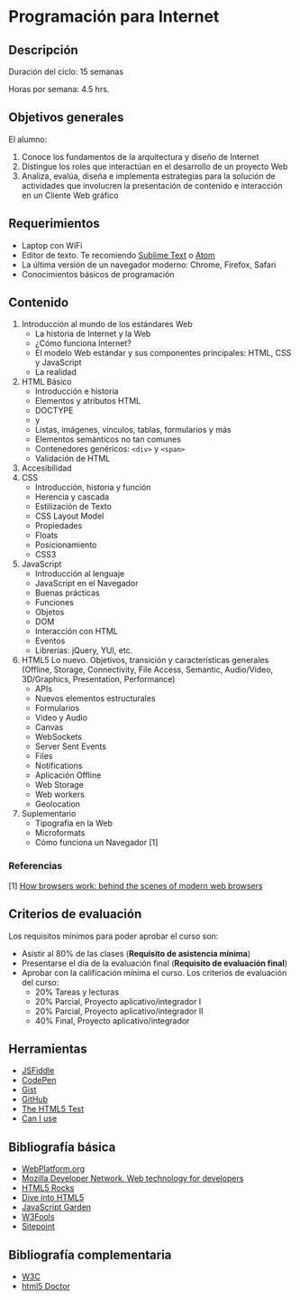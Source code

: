 # Programación para Internet

## Descripción

Duración del ciclo: 15 semanas

Horas por semana: 4.5 hrs.

## Objetivos generales

El alumno:

1. Conoce los fundamentos de la arquitectura y diseño de Internet
2. Distingue los roles que interactúan en el desarrollo de un proyecto Web
3. Analiza, evalúa, diseña e implementa estrategias para la solución de actividades que involucren la presentación de contenido e interacción en un Cliente Web gráfico


## Requerimientos

* Laptop con WiFi
* Editor de texto. Te recomiendo [Sublime Text](http://www.sublimetext.com/) o [Atom](https://atom.io)
* La última versión de un navegador moderno: Chrome, Firefox, Safari
* Conocimientos básicos de programación

## Contenido

1. Introducción al mundo de los estándares Web
	* La historia de Internet y la Web
	* ¿Cómo funciona Internet?
	* El modelo Web estándar y sus componentes principales: HTML, CSS y JavaScript
	* La realidad
2. HTML Básico
	* Introducción e historia
	* Elementos y atributos HTML
	* DOCTYPE
	* <head> y <body>
	* Listas, imágenes, vínculos, tablas, formularios y más
	* Elementos semánticos no tan comunes
	* Contenedores genéricos: `<div>` y `<span>`
	* Validación de HTML
3. Accesibilidad
4. CSS
	* Introducción, historia y función
	* Herencia y cascada
	* Estilización de Texto
	* CSS Layout Model
	* Propiedades
	* Floats
	* Posicionamiento
	* CSS3
5. JavaScript
	* Introducción al lenguaje
	* JavaScript en el Navegador
	* Buenas prácticas
	* Funciones
	* Objetos
	* DOM
	* Interacción con HTML
	* Eventos
	* Librerías: jQuery, YUI, etc.
6. HTML5
Lo nuevo. Objetivos, transición y características generales (Offline, Storage, Connectivity, File Access, Semantic, Audio/Video, 3D/Graphics, Presentation, Performance)
	* APIs
	* Nuevos elementos estructurales
	* Formularios
	* Video y Audio
	* Canvas
	* WebSockets
	* Server Sent Events
	* Files
	* Notifications
	* Aplicación Offline
	* Web Storage
	* Web workers
	* Geolocation
7. Suplementario
	* Tipografía en la Web
	* Microformats
	* Cómo funciona un Navegador [1]


### Referencias

[1] [How browsers work: behind the scenes of modern web browsers](https://docs.webplatform.org/wiki/concepts/internet_and_web/how_browsers_work)

## Criterios de evaluación

Los requisitos mínimos para poder aprobar el curso son:

* Asistir al 80% de las clases (**Requisito de asistencia mínima**)
* Presentarse el día de la evaluación final (**Requisito de evaluación final**)
* Aprobar con la calificación mínima el curso. Los criterios de evaluación del curso:
	* 20% Tareas y lecturas
	* 20% Parcial, Proyecto aplicativo/integrador I
	* 20% Parcial, Proyecto aplicativo/integrador II
	* 40% Final, Proyecto aplicativo/integrador

## Herramientas

* [JSFiddle](http://jsfiddle.net/)
* [CodePen](http://codepen.io/)
* [Gist](https://gist.github.com/)
* [GitHub](https://github.com/)
* [The HTML5 Test](http://html5test.com/)
* [Can I use](http://caniuse.com/)

## Bibliografía básica

* [WebPlatform.org](http://www.webplatform.org/)
* [Mozilla Developer Network. Web technology for developers](https://developer.mozilla.org/en-US/docs/Web)
* [HTML5 Rocks](http://www.html5rocks.com/)
* [Dive into HTML5](http://diveintohtml5.info/)
* [JavaScript Garden](http://bonsaiden.github.io/JavaScript-Garden/)
* [W3Fools](http://www.w3fools.com/)
* [Sitepoint](http://reference.sitepoint.com/)

## Bibliografía complementaria

* [W3C](http://www.w3.org/)
* [html5 Doctor](http://html5doctor.com/)
